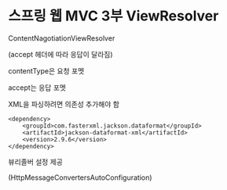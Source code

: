 # 스프링 웹 MVC 3부 ViewResolver



ContentNagotiationViewResolver

(accept 헤더에 따라 응답이 달라짐)



contentType은 요청 포멧

accept는 응답 포멧



XML을 파싱하려면 의존성 추가해야 함

```properties
<dependency>
    <groupId>com.fasterxml.jackson.dataformat</groupId>
    <artifactId>jackson-dataformat-xml</artifactId>
    <version>2.9.6</version>
</dependency>
```



뷰리졸버 설정 제공

(HttpMessageConvertersAutoConfiguration)
